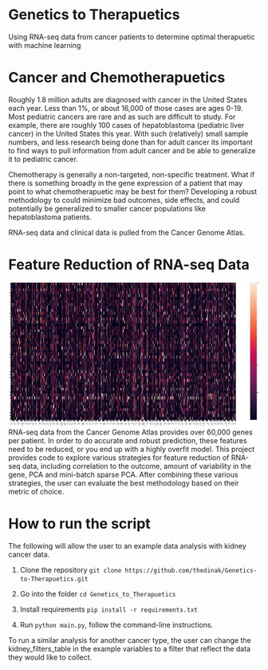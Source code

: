 # Genetics to Therapuetics
Using RNA-seq data from cancer patients to determine optimal therapuetic with machine learning

# Cancer and Chemotherapuetics

Roughly 1.8 million adults are diagnosed with cancer in the United States each year. Less than 1%, or about 16,000 of those cases are ages 0-19. Most pediatric cancers are rare and as such are difficult to study. For example, there are roughly 100 cases of hepatoblastoma (pediatric liver cancer) in the United States this year. With such (relatively) small sample numbers, and less research being done than for adult cancer its important to find ways to pull information from adult cancer and be able to generalize it to pediatric cancer. 

Chemotherapy is generally a non-targeted, non-specific treatment. What if there is something broadly in the gene expression of a patient that may point to what chemotherapuetic may be best for them? Developing a robust methodology to could minimize bad outcomes, side effects, and could potentially be generalized to smaller cancer populations like hepatoblastoma patients.

RNA-seq data and clinical data is pulled from the Cancer Genome Atlas.

# Feature Reduction of RNA-seq Data
![RNA-seq data for one drug of interest](https://github.com/thedinak/Genetics-to-Therapuetics/blob/master/Jupyter_notebooks/gem_heatmap.jpg)
RNA-seq data from the Cancer Genome Atlas provides over 60,000 genes per patient. In order to do accurate and robust prediction, these features need to be reduced, or you end up with a highly overfit model. This project provides code to explore various strategies for feature reduction of RNA-seq data, including correlation to the outcome, amount of variability in the gene, PCA and mini-batch sparse PCA. After combining these various strategies, the user can evaluate the best methodology based on their metric of choice.  

# How to run the script

The following will allow the user to an example data analysis with kidney cancer data.

1. Clone the repository `git clone https://github.com/thedinak/Genetics-to-Therapuetics.git`

2. Go into the folder `cd Genetics_to_Therapuetics`

3. Install requirements `pip install -r requirements.txt`

4. Run `python main.py`, follow the command-line instructions.

To run a similar analysis for another cancer type, the user can change the kidney_filters_table in the example variables to a filter that reflect the data they would like to collect. 
